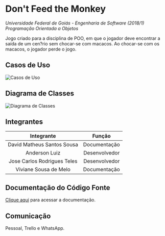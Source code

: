 # Don't Feed the Monkey

*Universidade Federal de Goiás - Engenharia de Software (2018/1)*   
*Programação Orientada a Objetos*   

Jogo criado para a disciplina de POO, em que o jogador deve encontrar a saída de um cen?rio sem chocar-se com macacos. Ao chocar-se com os macacos, o jogador perde o jogo. 



## Casos de Uso

![Casos de Uso](https://github.com/MSSDavid/dontfeedthemonkey/blob/master/Documenta%C3%A7%C3%A3o/Caso%20de%20Uso_Imagem.png)  

## Diagrama de Classes

![Diagrama de Classes](https://github.com/MSSDavid/dontfeedthemonkey/blob/master/Documenta%C3%A7%C3%A3o/uml4.png)  
 
## Integrantes

| Integrante | Função |
|:-:|:-:|
 David Matheus Santos Sousa | Documentação |
Anderson Luiz | Desenvolvedor |
Jose Carlos Rodrigues Teles | Desenvolvedor | 
 Viviane Sousa de Melo | Documentação | 
 
 ## Documentação do Código Fonte
 [Clique aqui](https://github.com/MSSDavid/dontfeedthemonkey/tree/master/Documenta%C3%A7%C3%A3o/) para acessar a documentação.
 
 ## Comunicação 
 Pessoal, Trello e WhatsApp.
